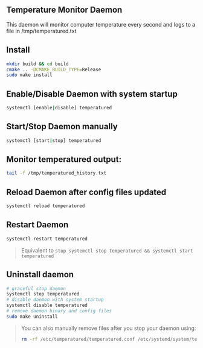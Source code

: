 ## Temperature Monitor Daemon
This daemon will monitor computer temperature every second and logs to a file in /tmp/temperatured.txt

## Install
```bash 
mkdir build && cd build 
cmake .. -DCMAKE_BUILD_TYPE=Release
sudo make install
```

## Enable/Disable Daemon with system startup
```bash 
systemctl [enable|disable] temperatured
```

## Start/Stop Daemon manually
```bash 
systemctl [start|stop] temperatured
```

## Monitor temperatured output:
```bash
tail -f /tmp/temperatured_history.txt
```

## Reload Daemon after config files updated
```bash 
systemctl reload temperatured
```

## Restart Daemon
```bash 
systemctl restart temperatured
```
> Equivalent to `stop systemctl stop temperatured && systemctl start temperatured` 

## Uninstall daemon 
```bash
# graceful stop daemon
systemctl stop temperatured
# disable daemon with system startup
systemctl disable temperatured
# remove daemon binary and config files
sudo make uninstall
```
> You can also manually remove files after you stop your daemon using: 
> ```bash
> rm -rf /etc/temperatured/temperatured.conf /etc/systemd/system/temperatured.service /usr/bin/temperatured
> ```
